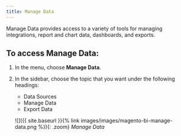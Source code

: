```yaml
---
title: Manage Data
---
```


Manage Data provides access to a variety of tools for managing integrations, report and chart data, dashboards, and exports.

## To access Manage Data:

1. In the menu, choose **Manage Data**.

1. In the sidebar, choose the topic that you want under the following headings:

    * Data Sources
    * Manage Data
    * Export Data

    ![]({{ site.baseurl }}{% link images/images/magento-bi-manage-data.png %}){: .zoom}
    *Manage Data*
